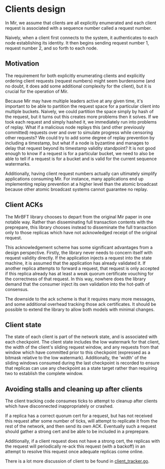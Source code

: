 # Clients design

In Mir, we assume that clients are all explicitly enumerated and each client request is associated with a sequence number called a request number.

Naively, when a client first connects to the system, it authenticates to each node establishing its identity.  It then begins sending request number 1, request number 2, and so forth to each node.

## Motivation

The requirement for both explicitly enumerating clients and explicitly ordering client requests (request numbers) might seem burdensome (and no doubt, it does add some additional complexity for the client), but it is crucial for the operation of Mir.

Because Mir may have multiple leaders active at any given time, it's important to be able to partition the request space for a particular client into multiple buckets.  Naively, we could partition the space simply by hash of the request, but it turns out this creates more problems then it solves.  If we took each request and simply hashed it, we immediately run into problems of replay.  What if a malicious node replays this (and other previously committed) requests over and over to simulate progress while censoring other requests? We could try to add some degree of replay prevention by including a timestamp, but what if a node is byzantine and manages to delay that request beyond its timestamp validity standpoint?  It is not good enough to know if a request is for a particular bucket, we need to also be able to tell if a request is for a bucket and is valid for the current sequence watermarks.

Additionally, having client request numbers actually can ultimately simplify applications consuming Mir.  For instance, many applications end up implementing replay prevention at a higher level than the atomic broadcast because other atomic broadcast systems cannot guarantee no replay.

## Client ACKs

The MirBFT library chooses to depart from the original Mir paper in one notable way.  Rather than disseminating full transaction contents with the preprepare, this library chooses instead to disseminate the full transaction only to those replicas which have not acknowledged receipt of the original request.

This acknowledgement scheme has some significant advantages from a design perspective.  Firstly, the library never needs to concern itself with request validity directly.  If the application injects a request into the state machine, it is assumed that the application has already validated it.  If another replica attempts to forward a request, that request is only accepted if this replica already has at least a weak quorum certificate vouching for the correctness of that request.  In this way, nowhere does the library demand that the consumer inject its own validation into the hot-path of consensus.

The downside to the ack scheme is that it requires many more messages, and some additional overhead tracking those ack certificates.  It should be possible to extend the library to allow both models with minimal changes.

## Client state

The state of each client is part of the network state, and is associated with each checkpoint.  The client state includes the low watermark for that client, the width of the client's sliding request window, and any requests from that window which have committed prior to this checkpoint (expressed as a bitmask relative to the low watermark).  Additionally, the 'width' of the sliding windows consumed during the last checkpoint is recorded to ensure that replicas can use any checkpoint as a state target rather than requiring two to establish the complete window.

## Avoiding stalls and cleaning up after clients

The client tracking code consumes ticks to attempt to cleanup after clients which have disconnected inappropriately or crashed.

If a replica has a correct quorum cert for a request, but has not received this request after some number of ticks, will attempt to replicate it from the rest of the network, and then send its own ACK.  Eventually such a request should gather a strong cert and be able to be included in a preprepare.

Additionally, if a client request does not have a strong cert, the replicas with the request will periodically re-ack this request (with a backoff) in an attempt to resolve this request once adequate replicas come online.

There is a lot more discussion of client to be found in [client_tracker.go](https://github.com/IBM/mirbft/blob/master/processor.go).
